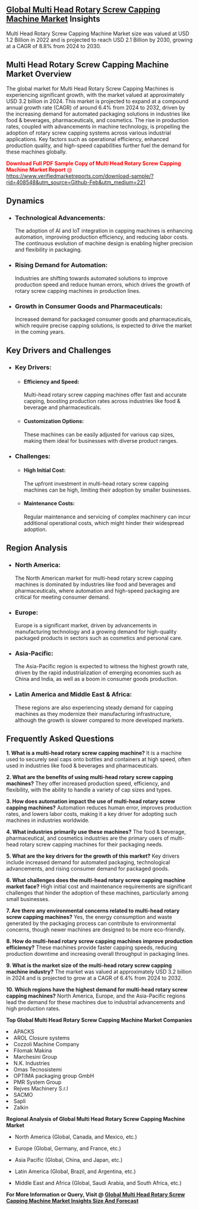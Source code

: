 <h2><a href="https://www.verifiedmarketreports.com/download-sample/?rid=408548&amp;utm_source=Github&amp;utm_medium=221" target="_blank">Global Multi Head Rotary Screw Capping Machine Market</a> Insights</h2><p>Multi Head Rotary Screw Capping Machine Market size was valued at USD 1.2 Billion in 2022 and is projected to reach USD 2.1 Billion by 2030, growing at a CAGR of 8.8% from 2024 to 2030.</p><p> <h2>Multi Head Rotary Screw Capping Machine Market Overview</h2> <p>The global market for Multi Head Rotary Screw Capping Machines is experiencing significant growth, with the market valued at approximately USD 3.2 billion in 2024. This market is projected to expand at a compound annual growth rate (CAGR) of around 6.4% from 2024 to 2032, driven by the increasing demand for automated packaging solutions in industries like food & beverages, pharmaceuticals, and cosmetics. The rise in production rates, coupled with advancements in machine technology, is propelling the adoption of rotary screw capping systems across various industrial applications. Key factors such as operational efficiency, enhanced production quality, and high-speed capabilities further fuel the demand for these machines globally. <p><span class=""><span style="color: #ff0000;"><strong>Download Full PDF Sample Copy of Multi Head Rotary Screw Capping Machine Market Report</strong> @ </span><a href="https://www.verifiedmarketreports.com/download-sample/?rid=408548&amp;utm_source=Github-Feb&amp;utm_medium=221" target="_blank">https://www.verifiedmarketreports.com/download-sample/?rid=408548&amp;utm_source=Github-Feb&amp;utm_medium=221</a></span></p></p> <h2>Dynamics</h2> <ul> <li><h3>Technological Advancements:</h3> The adoption of AI and IoT integration in capping machines is enhancing automation, improving production efficiency, and reducing labor costs. The continuous evolution of machine design is enabling higher precision and flexibility in packaging.</li> <li><h3>Rising Demand for Automation:</h3> Industries are shifting towards automated solutions to improve production speed and reduce human errors, which drives the growth of rotary screw capping machines in production lines.</li> <li><h3>Growth in Consumer Goods and Pharmaceuticals:</h3> Increased demand for packaged consumer goods and pharmaceuticals, which require precise capping solutions, is expected to drive the market in the coming years.</li> </ul> <h2>Key Drivers and Challenges</h2> <ul> <li><h3>Key Drivers:</h3> <ul> <li><h4>Efficiency and Speed:</h4> Multi-head rotary screw capping machines offer fast and accurate capping, boosting production rates across industries like food & beverage and pharmaceuticals.</li> <li><h4>Customization Options:</h4> These machines can be easily adjusted for various cap sizes, making them ideal for businesses with diverse product ranges.</li> </ul> </li> <li><h3>Challenges:</h3> <ul> <li><h4>High Initial Cost:</h4> The upfront investment in multi-head rotary screw capping machines can be high, limiting their adoption by smaller businesses.</li> <li><h4>Maintenance Costs:</h4> Regular maintenance and servicing of complex machinery can incur additional operational costs, which might hinder their widespread adoption.</li> </ul> </li> </ul> <h2>Region Analysis</h2> <ul> <li><h3>North America:</h3> The North American market for multi-head rotary screw capping machines is dominated by industries like food and beverages and pharmaceuticals, where automation and high-speed packaging are critical for meeting consumer demand.</li> <li><h3>Europe:</h3> Europe is a significant market, driven by advancements in manufacturing technology and a growing demand for high-quality packaged products in sectors such as cosmetics and personal care.</li> <li><h3>Asia-Pacific:</h3> The Asia-Pacific region is expected to witness the highest growth rate, driven by the rapid industrialization of emerging economies such as China and India, as well as a boom in consumer goods production.</li> <li><h3>Latin America and Middle East & Africa:</h3> These regions are also experiencing steady demand for capping machines as they modernize their manufacturing infrastructure, although the growth is slower compared to more developed markets.</li> </ul> <h2>Frequently Asked Questions</h2> <p><strong>1. What is a multi-head rotary screw capping machine?</strong> It is a machine used to securely seal caps onto bottles and containers at high speed, often used in industries like food & beverages and pharmaceuticals.</p> <p><strong>2. What are the benefits of using multi-head rotary screw capping machines?</strong> They offer increased production speed, efficiency, and flexibility, with the ability to handle a variety of cap sizes and types.</p> <p><strong>3. How does automation impact the use of multi-head rotary screw capping machines?</strong> Automation reduces human error, improves production rates, and lowers labor costs, making it a key driver for adopting such machines in industries worldwide.</p> <p><strong>4. What industries primarily use these machines?</strong> The food & beverage, pharmaceutical, and cosmetics industries are the primary users of multi-head rotary screw capping machines for their packaging needs.</p> <p><strong>5. What are the key drivers for the growth of this market?</strong> Key drivers include increased demand for automated packaging, technological advancements, and rising consumer demand for packaged goods.</p> <p><strong>6. What challenges does the multi-head rotary screw capping machine market face?</strong> High initial cost and maintenance requirements are significant challenges that hinder the adoption of these machines, particularly among small businesses.</p> <p><strong>7. Are there any environmental concerns related to multi-head rotary screw capping machines?</strong> Yes, the energy consumption and waste generated by the packaging process can contribute to environmental concerns, though newer machines are designed to be more eco-friendly.</p> <p><strong>8. How do multi-head rotary screw capping machines improve production efficiency?</strong> These machines provide faster capping speeds, reducing production downtime and increasing overall throughput in packaging lines.</p> <p><strong>9. What is the market size of the multi-head rotary screw capping machine industry?</strong> The market was valued at approximately USD 3.2 billion in 2024 and is projected to grow at a CAGR of 6.4% from 2024 to 2032.</p> <p><strong>10. Which regions have the highest demand for multi-head rotary screw capping machines?</strong> North America, Europe, and the Asia-Pacific regions lead the demand for these machines due to industrial advancements and high production rates.</p> </p><p><strong>Top Global Multi Head Rotary Screw Capping Machine Market Companies</strong></p><div data-test-id=""><p><li>APACKS</li><li> AROL Closure systems</li><li> Cozzoli Machine Company</li><li> Filomak Makina</li><li> Marchesini Group</li><li> N.K. Industries</li><li> Omas Tecnosistemi</li><li> OPTIMA packaging group GmbH</li><li> PMR System Group</li><li> Rejves Machinery S.r.l</li><li> SACMO</li><li> Sapli</li><li> Zalkin</li></p><div><strong>Regional Analysis of&nbsp;Global Multi Head Rotary Screw Capping Machine Market</strong></div><ul><li dir="ltr"><p dir="ltr">North America&nbsp;(Global, Canada, and Mexico, etc.)</p></li><li dir="ltr"><p dir="ltr">Europe (Global, Germany, and France, etc.)</p></li><li dir="ltr"><p dir="ltr">Asia Pacific&nbsp;(Global, China, and Japan, etc.)</p></li><li dir="ltr"><p dir="ltr">Latin America&nbsp;(Global, Brazil, and Argentina, etc.)</p></li><li dir="ltr">Middle East and Africa&nbsp;(Global, Saudi Arabia, and South Africa, etc.)</li></ul><p><strong>For More Information or Query, Visit @&nbsp;</strong><strong><a href="https://www.verifiedmarketreports.com/product/multi-head-rotary-screw-capping-machine-market/?utm_source=Github&amp;utm_medium=221" target="_blank">Global Multi Head Rotary Screw Capping Machine Market Insights Size And Forecast</a></strong></p></div>
